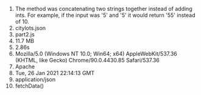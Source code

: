 1. The method was concatenating two strings together instead of adding ints. For example, if the input was '5' and '5' it would return '55' instead of 10.
3. citylots.json
4. part2.js
5. 11.7 MB
6. 2.86s
7. Mozilla/5.0 (Windows NT 10.0; Win64; x64) AppleWebKit/537.36 (KHTML, like Gecko) Chrome/90.0.4430.85 Safari/537.36
8. Apache
9. Tue, 26 Jan 2021 22:14:13 GMT
10. application/json
11. fetchData()